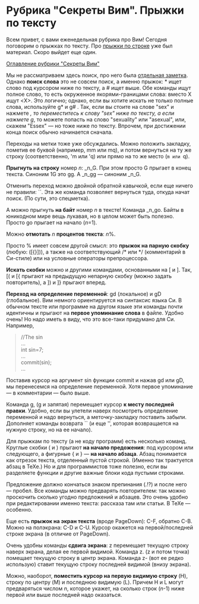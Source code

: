 # Рубрика "Секреты Вим". Прыжки по тексту
Всем привет, с вами еженедельная рубрика про Вим! Сегодня поговорим о прыжках по тексту. Про [прыжки по строке](https://zen.yandex.ru/media/math_notebook/rubrika-sekrety-vim-peremescenie-po-stroke-5f6ef1dadf292d11092d803a?from=editor) уже был материал. Скоро выйдет еще один.

[Оглавление рубрики "Секреты Вим"](https://zen.yandex.ru/media/math_notebook/navigator-po-rubrike-sekrety-vim-5f96cbd224d0d15a66ea3f71)

Мы не рассматриваем здесь поиск, про него была [отдельная заметка](https://zen.yandex.ru/media/math_notebook/rubrika-sekrety-vim-poisk-i-zamena-5ec82e9dd09ebe58a38f0e9e?feed_exp=ordinary_feed&from=channel&rid=557829803.640.1596205186307.40845&integration=site_desktop&place=more&secdata=CNij9PCjLiABMAJQDw%3D%3D). Однако **поиск слова** это не совсем поиск, а именно прыжок: * ищет слово под курсором ниже по тексту, а # ищет выше. Обе команды ищут полное слово, то есть окруженное якорями-границами слова: вместо X ищут \<X\>. Это логично; однако, если вы хотите искать не только полные слова, используйте g* и g# . Так, если вы стоите на слове "sex" и нажмете *, то переместитесь к слову "sex" ниже по тексту, а если нажмете g*, то можете попасть на слово "sexuality" или "asexual", или, скажем "Essex" — но тоже ниже по тексту. Впрочем, при достижении конца поиск обычно начинается сначала.

Переходы на метки тоже уже обсуждались. Можно положить закладку, пометив ее буквой (например, mm или mq), и потом вернуться на ту же строку (соответственно, 'm или 'q) или прямо на то же место (`m или `q).

**Прыгнуть на строку** номер _n_: _n_G. При этом просто G прыгает в конец текста. Синоним 1G это gg. А _n_gg — синоним _n_G.

Отменить переход можно двойной обратной кавычкой, если еще ничего не правили: ``. Эта же команда позволяет вернуться туда, откуда начат поиск. (По сути, это спецметка).

А можно прыгнуть **на байт** номер _n_ в тексте! Команда _n_go. Байты в юникодном мире вещь лукавая, но в целом может быть полезно. Просто go прыгает на начало (_n_=1).

Можно **отмотать** _n_ **процентов текста**: _n_%.

Просто % имеет совсем другой смысл: это **прыжок на парную скобку** (любую: ([{}])), а также на соответствующий /* или */ (комментарий в Си-стиле) или на условные операторы препроцессора.

**Искать скобки** можно и другими командами, основанными на [ и ]. Так, [( и [{ прыгают на предыдущую непарную скобку (можно задать повторитель), а ]) и ]} прыгают вперед.

**Переход на определение переменной**: gd (локальное) и gD (глобальное). Вим немного ориентируется на синтаксис языка Си. В обычном тексте или программе на другом языке эти команды почти идентичны и прыгают на **первое упоминание слова** в файле. Удобно очень! Но надо иметь в виду, что это все-таки придумано для Си. Например,

> //The sin  
> ...  
> int sin=7;  
> ...  
> commit(sin);  
> ...

Поставив курсор на аргумент sin функции commit и нажав gd или gD, мы перенесемся на определение переменной. Хотя первое упоминание — в комментарии — было выше.

Команда g, (g и запятая) перемещает курсор **к месту последней правки**. Удобно, если вы улетели наверх посмотреть определение переменной и надо вернуться, а меточку-закладку поставить забыли. Дополняет команды возврата `` (и еще '', которая возвращается на нужную строку, но на ее начало).

Для прыжкам по тексту (а не коду программ) есть несколько команд. Круглые скобки ( и ) прыгают **на начало предожения**: под курсором или следующего, а фигурные { и } — **на начало абзаца**. Абзац понимается как отрезок текста, отделенный пустой строкой. (Именно так трактуется абзац в ТеХе.) Но и для программистов тоже полезно, если вы разделяете функции и другие важные блоки кода пустыми строками.

Предложение должно кончаться знаком препинания (.!?) и после него — пробел. Все команды можно предварять повторителем: так можно проскочить сколько угодно предложений и абзацев. Это очень удобно при редактировании именно текста: рассказа там или статьи. В ТеХе — особенно.

Еще есть **прыжок на экран текста** (вроде PageDown): C-F, обратно C-B. Можно на полэкрана: C-D и C-U. Курсор окажется на первой/последней строке экрана (в отличие от PageDown).

Очень удобны команды **сдвига экрана**: z<CR> перемещает текущую строку наверх экрана, делая ее первой видимой. Команда z. (z и потом точка) помещает текущую строку в центр экрана. Команда z- (вот ее редко использую) ставит текущую строку последней видимой (внизу экрана).

Можно, наоборот, **поместить курсор на первую видимую строку** (H), строку по центру (M) и последнюю видимую (L). Причем H и L могут предваряться числом _n_, которое укажет, на сколько строк (_n_-1) ниже первой или выше последней надо оказаться.